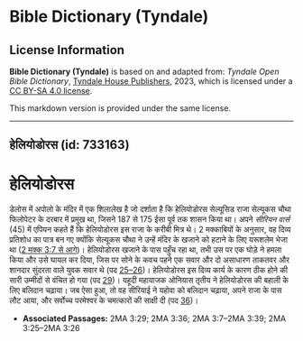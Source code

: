 # Bible Dictionary (Tyndale)

## License Information

**Bible Dictionary (Tyndale)** is based on and adapted from: _Tyndale Open Bible Dictionary_, [Tyndale House Publishers](https://tyndaleopenresources.com/), 2023, which is licensed under a [CC BY-SA 4.0 license](https://creativecommons.org/licenses/by-sa/4.0/legalcode.en).

This markdown version is provided under the same license.



--------------------------------

## हेलियोडोरस (id: 733163)

हेलियोडोरस
==========

डेलोस में अपोलो के मंदिर में एक शिलालेख है जो दर्शाता है कि हेलियोडोरस सेल्यूसिड राजा सेल्यूकस चौथा फिलोपेटर के दरबार में प्रमुख था, जिसने 187 से 175 ईसा पूर्व तक शासन किया था। अपने *सीरियन वार्स* (45\) में एपियन कहते हैं कि हेलियोडोरस इस राजा के करीबी मित्र थे। 2 मक्काबियों के अनुसार, वह दिव्य प्रतिशोध का पात्र बन गए क्योंकि सेल्यूकस चौथा ने उन्हें मंदिर के खजाने को हटाने के लिए यरूशलेम भेजा था ([2 मक्क 3:7 से आगे](https://ref.ly/2Macc3:7-2Macc3:39))। हेलियोडोरस खजाने के पास पहुँच रहा था, तभी उस पर एक घोड़े ने हमला किया और उसे घायल कर दिया, जिस पर सोने के कवच पहने एक सवार और दो असाधारण ताकतवर और शानदार सुंदरता वाले युवक सवार थे (पद [25–26](https://ref.ly/2Macc3:25-2Macc3:26))। हेलियोडोरस इस दिव्य कार्य के कारण ठीक होने की सारी उम्मीदों से वंचित हो गया (पद [29](https://ref.ly/2Macc3:29))। यहूदी महायाजक ओनियास तृतीय ने हेलियोडोरस की बहाली के लिए बलिदान चढ़ाया। जब ऐसा हुआ, तो वह सीरियाई ने यहोवा को बलिदान चढ़ाया, अपने राजा के पास लौट आया, और सर्वोच्च परमेश्वर के चमत्कारों की साक्षी दी (पद [36](https://ref.ly/2Macc3:36))। 

* **Associated Passages:** 2MA 3:29; 2MA 3:36; 2MA 3:7–2MA 3:39; 2MA 3:25–2MA 3:26

